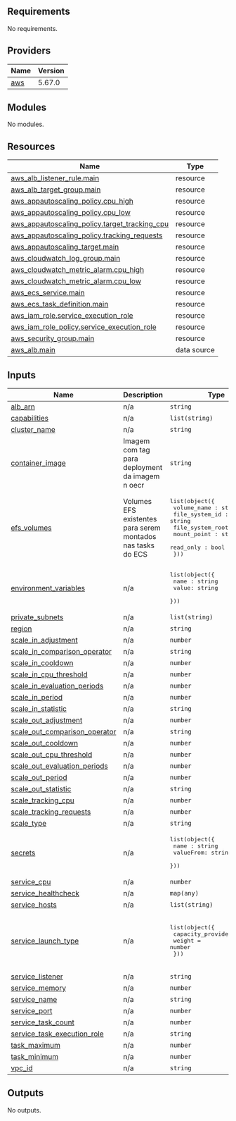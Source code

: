 <!-- BEGIN_TF_DOCS -->
## Requirements

No requirements.

## Providers

| Name | Version |
|------|---------|
| <a name="provider_aws"></a> [aws](#provider\_aws) | 5.67.0 |

## Modules

No modules.

## Resources

| Name | Type |
|------|------|
| [aws_alb_listener_rule.main](https://registry.terraform.io/providers/hashicorp/aws/latest/docs/resources/alb_listener_rule) | resource |
| [aws_alb_target_group.main](https://registry.terraform.io/providers/hashicorp/aws/latest/docs/resources/alb_target_group) | resource |
| [aws_appautoscaling_policy.cpu_high](https://registry.terraform.io/providers/hashicorp/aws/latest/docs/resources/appautoscaling_policy) | resource |
| [aws_appautoscaling_policy.cpu_low](https://registry.terraform.io/providers/hashicorp/aws/latest/docs/resources/appautoscaling_policy) | resource |
| [aws_appautoscaling_policy.target_tracking_cpu](https://registry.terraform.io/providers/hashicorp/aws/latest/docs/resources/appautoscaling_policy) | resource |
| [aws_appautoscaling_policy.tracking_requests](https://registry.terraform.io/providers/hashicorp/aws/latest/docs/resources/appautoscaling_policy) | resource |
| [aws_appautoscaling_target.main](https://registry.terraform.io/providers/hashicorp/aws/latest/docs/resources/appautoscaling_target) | resource |
| [aws_cloudwatch_log_group.main](https://registry.terraform.io/providers/hashicorp/aws/latest/docs/resources/cloudwatch_log_group) | resource |
| [aws_cloudwatch_metric_alarm.cpu_high](https://registry.terraform.io/providers/hashicorp/aws/latest/docs/resources/cloudwatch_metric_alarm) | resource |
| [aws_cloudwatch_metric_alarm.cpu_low](https://registry.terraform.io/providers/hashicorp/aws/latest/docs/resources/cloudwatch_metric_alarm) | resource |
| [aws_ecs_service.main](https://registry.terraform.io/providers/hashicorp/aws/latest/docs/resources/ecs_service) | resource |
| [aws_ecs_task_definition.main](https://registry.terraform.io/providers/hashicorp/aws/latest/docs/resources/ecs_task_definition) | resource |
| [aws_iam_role.service_execution_role](https://registry.terraform.io/providers/hashicorp/aws/latest/docs/resources/iam_role) | resource |
| [aws_iam_role_policy.service_execution_role](https://registry.terraform.io/providers/hashicorp/aws/latest/docs/resources/iam_role_policy) | resource |
| [aws_security_group.main](https://registry.terraform.io/providers/hashicorp/aws/latest/docs/resources/security_group) | resource |
| [aws_alb.main](https://registry.terraform.io/providers/hashicorp/aws/latest/docs/data-sources/alb) | data source |

## Inputs

| Name | Description | Type | Default | Required |
|------|-------------|------|---------|:--------:|
| <a name="input_alb_arn"></a> [alb\_arn](#input\_alb\_arn) | n/a | `string` | `null` | no |
| <a name="input_capabilities"></a> [capabilities](#input\_capabilities) | n/a | `list(string)` | n/a | yes |
| <a name="input_cluster_name"></a> [cluster\_name](#input\_cluster\_name) | n/a | `string` | n/a | yes |
| <a name="input_container_image"></a> [container\_image](#input\_container\_image) | Imagem com tag para deployment da imagem n oecr | `string` | n/a | yes |
| <a name="input_efs_volumes"></a> [efs\_volumes](#input\_efs\_volumes) | Volumes EFS existentes para serem montados nas tasks do ECS | <pre>list(object({<br/>    volume_name : string<br/>    file_system_id : string<br/>    file_system_root : string<br/>    mount_point : string<br/>    read_only : bool<br/>  }))</pre> | `[]` | no |
| <a name="input_environment_variables"></a> [environment\_variables](#input\_environment\_variables) | n/a | <pre>list(object({<br/>    name : string<br/>    value: string<br/>  }))</pre> | n/a | yes |
| <a name="input_private_subnets"></a> [private\_subnets](#input\_private\_subnets) | n/a | `list(string)` | n/a | yes |
| <a name="input_region"></a> [region](#input\_region) | n/a | `string` | n/a | yes |
| <a name="input_scale_in_adjustment"></a> [scale\_in\_adjustment](#input\_scale\_in\_adjustment) | n/a | `number` | `-1` | no |
| <a name="input_scale_in_comparison_operator"></a> [scale\_in\_comparison\_operator](#input\_scale\_in\_comparison\_operator) | n/a | `string` | `"LessThanOrEqualToThreshold"` | no |
| <a name="input_scale_in_cooldown"></a> [scale\_in\_cooldown](#input\_scale\_in\_cooldown) | n/a | `number` | `120` | no |
| <a name="input_scale_in_cpu_threshold"></a> [scale\_in\_cpu\_threshold](#input\_scale\_in\_cpu\_threshold) | n/a | `number` | `30` | no |
| <a name="input_scale_in_evaluation_periods"></a> [scale\_in\_evaluation\_periods](#input\_scale\_in\_evaluation\_periods) | n/a | `number` | `3` | no |
| <a name="input_scale_in_period"></a> [scale\_in\_period](#input\_scale\_in\_period) | n/a | `number` | `120` | no |
| <a name="input_scale_in_statistic"></a> [scale\_in\_statistic](#input\_scale\_in\_statistic) | n/a | `string` | `"Average"` | no |
| <a name="input_scale_out_adjustment"></a> [scale\_out\_adjustment](#input\_scale\_out\_adjustment) | n/a | `number` | `1` | no |
| <a name="input_scale_out_comparison_operator"></a> [scale\_out\_comparison\_operator](#input\_scale\_out\_comparison\_operator) | n/a | `string` | `"GreaterThanOrEqualToThreshold"` | no |
| <a name="input_scale_out_cooldown"></a> [scale\_out\_cooldown](#input\_scale\_out\_cooldown) | n/a | `number` | `60` | no |
| <a name="input_scale_out_cpu_threshold"></a> [scale\_out\_cpu\_threshold](#input\_scale\_out\_cpu\_threshold) | n/a | `number` | `80` | no |
| <a name="input_scale_out_evaluation_periods"></a> [scale\_out\_evaluation\_periods](#input\_scale\_out\_evaluation\_periods) | n/a | `number` | `2` | no |
| <a name="input_scale_out_period"></a> [scale\_out\_period](#input\_scale\_out\_period) | n/a | `number` | `60` | no |
| <a name="input_scale_out_statistic"></a> [scale\_out\_statistic](#input\_scale\_out\_statistic) | n/a | `string` | `"Average"` | no |
| <a name="input_scale_tracking_cpu"></a> [scale\_tracking\_cpu](#input\_scale\_tracking\_cpu) | n/a | `number` | `80` | no |
| <a name="input_scale_tracking_requests"></a> [scale\_tracking\_requests](#input\_scale\_tracking\_requests) | n/a | `number` | `0` | no |
| <a name="input_scale_type"></a> [scale\_type](#input\_scale\_type) | n/a | `string` | `null` | no |
| <a name="input_secrets"></a> [secrets](#input\_secrets) | n/a | <pre>list(object({<br/>    name : string<br/>    valueFrom: string<br/>  }))</pre> | n/a | yes |
| <a name="input_service_cpu"></a> [service\_cpu](#input\_service\_cpu) | n/a | `number` | n/a | yes |
| <a name="input_service_healthcheck"></a> [service\_healthcheck](#input\_service\_healthcheck) | n/a | `map(any)` | n/a | yes |
| <a name="input_service_hosts"></a> [service\_hosts](#input\_service\_hosts) | n/a | `list(string)` | n/a | yes |
| <a name="input_service_launch_type"></a> [service\_launch\_type](#input\_service\_launch\_type) | n/a | <pre>list(object({<br/>    capacity_provider = string<br/>    weight = number<br/>  }))</pre> | <pre>[<br/>  {<br/>    "capacity_provider": "SPOT",<br/>    "weight": 100<br/>  }<br/>]</pre> | no |
| <a name="input_service_listener"></a> [service\_listener](#input\_service\_listener) | n/a | `string` | n/a | yes |
| <a name="input_service_memory"></a> [service\_memory](#input\_service\_memory) | n/a | `number` | n/a | yes |
| <a name="input_service_name"></a> [service\_name](#input\_service\_name) | n/a | `string` | n/a | yes |
| <a name="input_service_port"></a> [service\_port](#input\_service\_port) | n/a | `number` | n/a | yes |
| <a name="input_service_task_count"></a> [service\_task\_count](#input\_service\_task\_count) | n/a | `number` | n/a | yes |
| <a name="input_service_task_execution_role"></a> [service\_task\_execution\_role](#input\_service\_task\_execution\_role) | n/a | `string` | n/a | yes |
| <a name="input_task_maximum"></a> [task\_maximum](#input\_task\_maximum) | n/a | `number` | `10` | no |
| <a name="input_task_minimum"></a> [task\_minimum](#input\_task\_minimum) | n/a | `number` | `3` | no |
| <a name="input_vpc_id"></a> [vpc\_id](#input\_vpc\_id) | n/a | `string` | n/a | yes |

## Outputs

No outputs.
<!-- END_TF_DOCS -->
